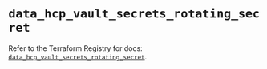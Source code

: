 # `data_hcp_vault_secrets_rotating_secret`

Refer to the Terraform Registry for docs: [`data_hcp_vault_secrets_rotating_secret`](https://registry.terraform.io/providers/hashicorp/hcp/0.107.0/docs/data-sources/vault_secrets_rotating_secret).
